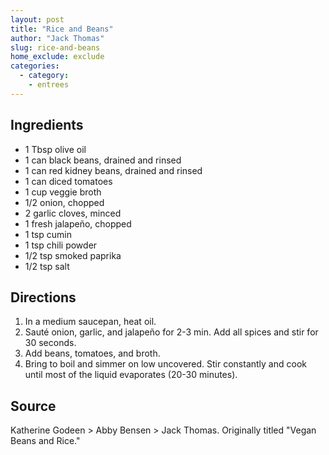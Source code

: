 ```yaml
---
layout: post
title: "Rice and Beans"
author: "Jack Thomas"
slug: rice-and-beans
home_exclude: exclude
categories:
  - category:
    - entrees
---
```


## Ingredients

- 1 Tbsp olive oil
- 1 can black beans, drained and rinsed
- 1 can red kidney beans, drained and rinsed
- 1 can diced tomatoes
- 1 cup veggie broth
- 1/2 onion, chopped
- 2 garlic cloves, minced
- 1 fresh jalapeño, chopped
- 1 tsp cumin
- 1 tsp chili powder
- 1/2 tsp smoked paprika
- 1/2 tsp salt

## Directions

1. In a medium saucepan, heat oil.
2. Sauté onion, garlic, and jalapeño for 2-3 min. Add all spices and stir for 30 seconds.
3. Add beans, tomatoes, and broth.
4. Bring to boil and simmer on low uncovered. Stir constantly and cook until most of the liquid evaporates (20-30 minutes).

## Source

Katherine Godeen > Abby Bensen > Jack Thomas. Originally titled "Vegan Beans and Rice."
